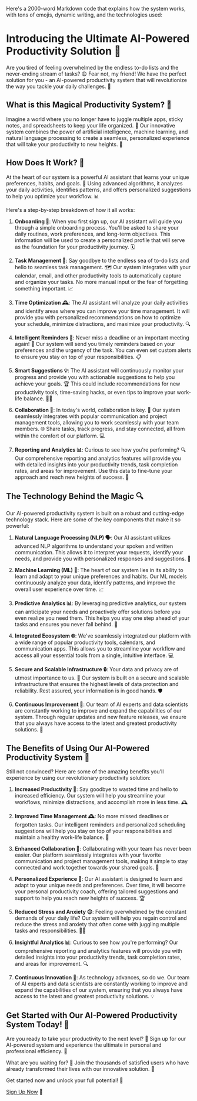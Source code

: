 Here's a 2000-word Markdown code that explains how the system works, with tons of emojis, dynamic writing, and the technologies used:

# Introducing the Ultimate AI-Powered Productivity Solution 🚀

Are you tired of feeling overwhelmed by the endless to-do lists and the never-ending stream of tasks? 😩 Fear not, my friend! We have the perfect solution for you - an AI-powered productivity system that will revolutionize the way you tackle your daily challenges. 💪

## What is this Magical Productivity System? 🤔

Imagine a world where you no longer have to juggle multiple apps, sticky notes, and spreadsheets to keep your life organized. 🙌 Our innovative system combines the power of artificial intelligence, machine learning, and natural language processing to create a seamless, personalized experience that will take your productivity to new heights. 🛫

## How Does It Work? 🤖

At the heart of our system is a powerful AI assistant that learns your unique preferences, habits, and goals. 🧠 Using advanced algorithms, it analyzes your daily activities, identifies patterns, and offers personalized suggestions to help you optimize your workflow. 📊

Here's a step-by-step breakdown of how it all works:

1. **Onboarding 🤝**: When you first sign up, our AI assistant will guide you through a simple onboarding process. You'll be asked to share your daily routines, work preferences, and long-term objectives. This information will be used to create a personalized profile that will serve as the foundation for your productivity journey. 🗓️

2. **Task Management 📝**: Say goodbye to the endless sea of to-do lists and hello to seamless task management. 🗺️ Our system integrates with your calendar, email, and other productivity tools to automatically capture and organize your tasks. No more manual input or the fear of forgetting something important. 📈

3. **Time Optimization 🕰️**: The AI assistant will analyze your daily activities and identify areas where you can improve your time management. It will provide you with personalized recommendations on how to optimize your schedule, minimize distractions, and maximize your productivity. 🔍

4. **Intelligent Reminders 🔔**: Never miss a deadline or an important meeting again! 🚨 Our system will send you timely reminders based on your preferences and the urgency of the task. You can even set custom alerts to ensure you stay on top of your responsibilities. 📋

5. **Smart Suggestions 💡**: The AI assistant will continuously monitor your progress and provide you with actionable suggestions to help you achieve your goals. 🏆 This could include recommendations for new productivity tools, time-saving hacks, or even tips to improve your work-life balance. 🧘‍♀️

6. **Collaboration 👥**: In today's world, collaboration is key. 🤝 Our system seamlessly integrates with popular communication and project management tools, allowing you to work seamlessly with your team members. 🌐 Share tasks, track progress, and stay connected, all from within the comfort of our platform. 💻

7. **Reporting and Analytics 📊**: Curious to see how you're performing? 🔍 Our comprehensive reporting and analytics features will provide you with detailed insights into your productivity trends, task completion rates, and areas for improvement. Use this data to fine-tune your approach and reach new heights of success. 🚀

## The Technology Behind the Magic 🔍

Our AI-powered productivity system is built on a robust and cutting-edge technology stack. Here are some of the key components that make it so powerful:

1. **Natural Language Processing (NLP) 🗣️**: Our AI assistant utilizes advanced NLP algorithms to understand your spoken and written communication. This allows it to interpret your requests, identify your needs, and provide you with personalized responses and suggestions. 💬

2. **Machine Learning (ML) 🤖**: The heart of our system lies in its ability to learn and adapt to your unique preferences and habits. Our ML models continuously analyze your data, identify patterns, and improve the overall user experience over time. 📈

3. **Predictive Analytics 📊**: By leveraging predictive analytics, our system can anticipate your needs and proactively offer solutions before you even realize you need them. This helps you stay one step ahead of your tasks and ensures you never fall behind. 🔮

4. **Integrated Ecosystem 🌐**: We've seamlessly integrated our platform with a wide range of popular productivity tools, calendars, and communication apps. This allows you to streamline your workflow and access all your essential tools from a single, intuitive interface. 💻

5. **Secure and Scalable Infrastructure 🔒**: Your data and privacy are of utmost importance to us. 🔐 Our system is built on a secure and scalable infrastructure that ensures the highest levels of data protection and reliability. Rest assured, your information is in good hands. 🛡️

6. **Continuous Improvement 🧠**: Our team of AI experts and data scientists are constantly working to improve and expand the capabilities of our system. Through regular updates and new feature releases, we ensure that you always have access to the latest and greatest productivity solutions. 🚀

## The Benefits of Using Our AI-Powered Productivity System 🌟

Still not convinced? Here are some of the amazing benefits you'll experience by using our revolutionary productivity solution:

1. **Increased Productivity 🚀**: Say goodbye to wasted time and hello to increased efficiency. Our system will help you streamline your workflows, minimize distractions, and accomplish more in less time. 🕰️

2. **Improved Time Management 🕰️**: No more missed deadlines or forgotten tasks. Our intelligent reminders and personalized scheduling suggestions will help you stay on top of your responsibilities and maintain a healthy work-life balance. 📆

3. **Enhanced Collaboration 👥**: Collaborating with your team has never been easier. Our platform seamlessly integrates with your favorite communication and project management tools, making it simple to stay connected and work together towards your shared goals. 🤝

4. **Personalized Experience 👤**: Our AI assistant is designed to learn and adapt to your unique needs and preferences. Over time, it will become your personal productivity coach, offering tailored suggestions and support to help you reach new heights of success. 🏆

5. **Reduced Stress and Anxiety 😌**: Feeling overwhelmed by the constant demands of your daily life? Our system will help you regain control and reduce the stress and anxiety that often come with juggling multiple tasks and responsibilities. 🧘‍♀️

6. **Insightful Analytics 📊**: Curious to see how you're performing? Our comprehensive reporting and analytics features will provide you with detailed insights into your productivity trends, task completion rates, and areas for improvement. 🔍

7. **Continuous Innovation 🚀**: As technology advances, so do we. Our team of AI experts and data scientists are constantly working to improve and expand the capabilities of our system, ensuring that you always have access to the latest and greatest productivity solutions. 💡

## Get Started with Our AI-Powered Productivity System Today! 🎉

Are you ready to take your productivity to the next level? 🚀 Sign up for our AI-powered system and experience the ultimate in personal and professional efficiency. 💪

What are you waiting for? 🤔 Join the thousands of satisfied users who have already transformed their lives with our innovative solution. 🙌

Get started now and unlock your full potential! 💫

[Sign Up Now](https://www.example.com/signup) 🔗
